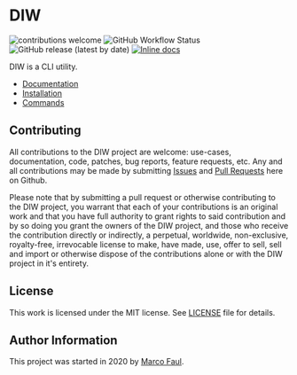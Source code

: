 # DIW

![contributions welcome](https://img.shields.io/badge/contributions-welcome-brightgreen.svg?style=flat)
![GitHub Workflow Status](https://img.shields.io/github/workflow/status/MarcoFaul/diw/Create%20release)
![GitHub release (latest by date)](https://img.shields.io/github/v/release/MarcoFaul/diw)
[![Inline docs](http://inch-ci.org/github/MarcoFaul/diw.svg?branch=master)](http://inch-ci.org/github/MarcoFaul/diw)

DIW is a CLI utility.

* [Documentation](https://diw-tool.netlify.app/)
* [Installation](https://diw-tool.netlify.app/installation.html)
* [Commands](https://diw-tool.netlify.app/commands.html)



## Contributing

All contributions to the DIW project are welcome: use-cases, documentation, code, patches, bug reports, feature requests, etc. Any and all contributions may be made by submitting [Issues](https://github.com/MarcoFaul/diw/issues) and [Pull Requests](https://github.com/MarcoFaul/diw/pulls) here on Github.

Please note that by submitting a pull request or otherwise contributing to the DIW project, you warrant that each of your contributions is an original work and that you have full authority to grant rights to said contribution and by so doing you grant the owners of the DIW project, and those who receive the contribution directly or indirectly, a perpetual, worldwide, non-exclusive, royalty-free, irrevocable license to make, have made, use, offer to sell, sell and import or otherwise dispose of the contributions alone or with the DIW project in it's entirety.

## License

This work is licensed under the MIT license. See [LICENSE](https://github.com/MarcoFaul/diw/blob/master/LICENSE) file for details.

## Author Information

This project was started in 2020 by [Marco Faul](https://github.com/MarcoFaul).
